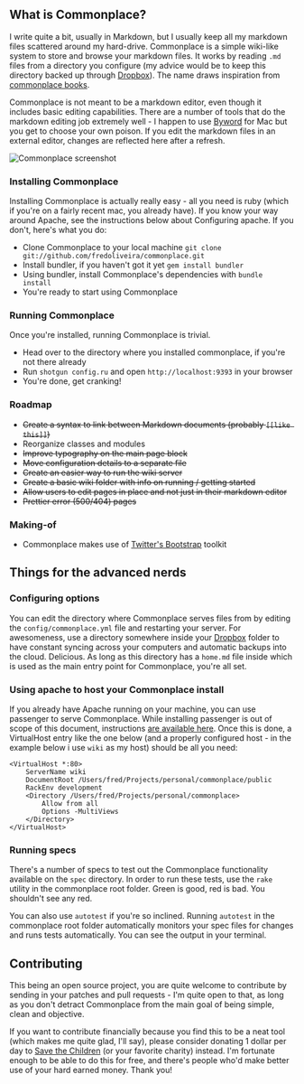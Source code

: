 ## What is Commonplace?

I write quite a bit, usually in Markdown, but I usually keep all my markdown files scattered around my hard-drive. Commonplace is a simple wiki-like system to store and browse your markdown files. It works by reading `.md` files from a directory you configure (my advice would be to keep this directory backed up through [Dropbox](http://getdropbox.com)). The name draws inspiration from [commonplace books](http://en.wikipedia.org/wiki/Commonplace_book).

Commonplace is not meant to be a markdown editor, even though it includes basic editing capabilities. There are a number of tools that do the markdown editing job extremely well - I happen to use [Byword](http://bywordapp.com) for Mac but you get to choose your own poison. If you edit the markdown files in an external editor, changes are reflected here after a refresh.

![Commonplace screenshot](http://madebyform.com/commonplace/img/screen.png)

### Installing Commonplace

Installing Commonplace is actually really easy - all you need is ruby (which if you're on a fairly recent mac, you already have). If you know your way around Apache, see the instructions below about Configuring apache. If you don't, here's what you do:

* Clone Commonplace to your local machine `git clone git://github.com/fredoliveira/commonplace.git`
* Install bundler, if you haven't got it yet `gem install bundler`
* Using bundler, install Commonplace's dependencies with `bundle install`
* You're ready to start using Commonplace

### Running Commonplace

Once you're installed, running Commonplace is trivial.

* Head over to the directory where you installed commonplace, if you're not there already
* Run `shotgun config.ru` and open `http://localhost:9393` in your browser
* You're done, get cranking!

### Roadmap

* <del>Create a syntax to link between Markdown documents (probably `[[like this]]`)</del>
* Reorganize classes and modules
* <del>Improve typography on the main page block</del>
* <del>Move configuration details to a separate file</del>
* <del>Create an easier way to run the wiki server</del>
* <del>Create a basic wiki folder with info on running / getting started</del>
* <del>Allow users to edit pages in place and not just in their markdown editor</del>
* <del>Prettier error (500/404) pages</del>

### Making-of

* Commonplace makes use of [Twitter's Bootstrap](https://github.com/twitter/bootstrap/) toolkit

## Things for the advanced nerds

### Configuring options

You can edit the directory where Commonplace serves files from by editing the `config/commonplace.yml` file and restarting your server. For awesomeness, use a directory somewhere inside your [Dropbox](http://getdropbox.com) folder to have constant syncing across your computers and automatic backups into the cloud. Delicious. As long as this directory has a `home.md` file inside which is used as the main entry point for Commonplace, you're all set.

### Using apache to host your Commonplace install

If you already have Apache running on your machine, you can use passenger to serve Commonplace. While installing passenger is out of scope of this document, instructions [are available here](http://www.modrails.com/install.html). Once this is done, a VirtualHost entry like the one below (and a properly configured host - in the example below i use `wiki` as my host) should be all you need:

    <VirtualHost *:80>
        ServerName wiki
        DocumentRoot /Users/fred/Projects/personal/commonplace/public
    	RackEnv development
        <Directory /Users/fred/Projects/personal/commonplace>
            Allow from all
            Options -MultiViews
        </Directory>
    </VirtualHost>

### Running specs

There's a number of specs to test out the Commonplace functionality available on the `spec` directory. In order to run these tests, use the `rake` utility in the commonplace root folder. Green is good, red is bad. You shouldn't see any red.

You can also use `autotest` if you're so inclined. Running `autotest` in the commonplace root folder automatically monitors your spec files for changes and runs tests automatically. You can see the output in your terminal.

## Contributing

This being an open source project, you are quite welcome to contribute by sending in your patches and pull requests - I'm quite open to that, as long as you don't detract Commonplace from the main goal of being simple, clean and objective. 

If you want to contribute financially because you find this to be a neat tool (which makes me quite glad, I'll say), please consider donating 1 dollar per day to [Save the Children](http://www.savethechildren.org/) (or your favorite charity) instead. I'm fortunate enough to be able to do this for free, and there's people who'd make better use of your hard earned money. Thank you!
